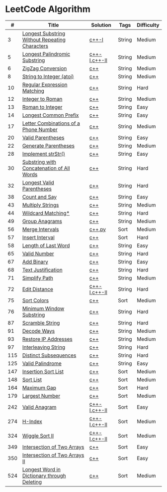 LeetCode Algorithm
========

| # | Title | Solution | Tags | Difficulty |
|---| ----- | -------- | -------- | ---------- |
|3|[Longest Substring Without Repeating Characters](https://leetcode.com/problems/longest-substring-without-repeating-characters/description/)|[c++-I](./algorithm/cpp/LongestSubstringWithoutRepeatingCharacters/LongestSubstringWithoutRepeatingCharacters-I.cpp)|String|Medium|
|5|[Longest Palindromic Substring](https://leetcode.com/problems/longest-palindromic-substring/description/)|[c++-I](./algorithm/cpp/LongestPalindromicSubstring/LongestPalindromicSubstring-I.cpp),[c++-II](./algorithm/cpp/LongestPalindromicSubstring/LongestPalindromicSubstring-II.cpp)|String|Medium|
|6|[ZigZag Conversion](https://leetcode.com/problems/zigzag-conversion/description/)|[c++](./algorithm/cpp/ZigZagConversion/ZigZagConversion.cpp)|String|Medium|
|8|[String to Integer (atoi)](https://leetcode.com/problems/string-to-integer-atoi/description/)|[c++](./algorithm/cpp/StringToInteger/StringToInteger.cpp)|String|Medium|
|10|[Regular Expression Matching](https://leetcode.com/problems/regular-expression-matching/description/)|[c++](./algorithm/cpp/RegularExpressionMatching/RegularExpressionMatching.cpp)|String|Hard|
|12|[Integer to Roman](https://leetcode.com/problems/integer-to-roman/description/)|[c++](./algorithm/cpp/IntegerToRoman/IntegerToRoman.cpp)|String|Medium|
|13|[Roman to Integer](https://leetcode.com/problems/roman-to-integer/description/)|[c++](./algorithm/cpp/RomanToInteger/RomanToInteger.cpp)|String|Easy|
|14|[Longest Common Prefix](https://leetcode.com/problems/longest-common-prefix/description/)|[c++](./algorithm/cpp/LongestCommonPrefix/LongestCommonPrefix.cpp)|String|Easy|
|17|[Letter Combinations of a Phone Number](https://leetcode.com/problems/letter-combinations-of-a-phone-number/description/)|[c++](./algorithm/cpp/LetterCombinationsOfAPhoneNumber/LetterCombinationsOfAPhoneNumber.cpp)|String|Medium|
|20|[Valid Parentheses](https://leetcode.com/problems/valid-parentheses/description/)|[c++](./algorithm/cpp/ValidParentheses/ValidParentheses.cpp)|String|Easy|
|22|[Generate Parentheses](https://leetcode.com/problems/generate-parentheses/description/)|[c++](./algorithm/cpp/GenerateParentheses/GenerateParentheses.cpp)|String|Medium|
|28|[Implement strStr()](https://leetcode.com/problems/implement-strstr/description/)|[c++](./algorithm/cpp/ImplementstrStr/ImplementstrStr.cpp)|String|Easy|
|30|[Substring with Concatenation of All Words](https://leetcode.com/problems/substring-with-concatenation-of-all-words/description/)|[c++](./algorithm/cpp/SubstringWithConcatenationOfAllWords/SubstringWithConcatenationOfAllWords.cpp)|String|Hard|
|32|[Longest Valid Parentheses](https://leetcode.com/problems/longest-valid-parentheses/description/)|[c++](./algorithm/cpp/LongestValidParentheses/LongestValidParentheses.cpp)|String|Hard|
|38|[Count and Say](https://leetcode.com/problems/count-and-say/description/)|[c++](./algorithm/cpp/CountAndSay/CountAndSay.cpp)|String|Easy|
|43|[Multiply Strings](https://leetcode.com/problems/multiply-strings/description/)|[c++](./algorithm/cpp/MultiplyStrings/MultiplyStrings.cpp)|String|Medium|
|44|[Wildcard Matching*](https://leetcode.com/problems/wildcard-matching/description/)|[c++](./algorithm/cpp/WildcardMatching/WildcardMatching.cpp)|String|Hard|
|49|[Group Anagrams](https://leetcode.com/problems/group-anagrams/description/)|[c++](./algorithm/cpp/GroupAnagrams/GroupAnagrams.cpp)|String|Medium|
|56|[Merge Intervals](https://leetcode.com/problems/merge-intervals/description/)|[c++](./algorithm/cpp/MergeIntervals/MergeIntervals.cpp),[py](./algorithm/python/MergeIntervals/MergeIntervals.py)|Sort|Medium|
|57|[Insert Interval](https://leetcode.com/problems/insert-interval/description/)|[c++](./algorithm/cpp/InsertInterval/InsertInterval.cpp)|Sort|Hard|
|58|[Length of Last Word](https://leetcode.com/problems/length-of-last-word/description/)|[c++](./algorithm/cpp/LengthOfLastWord/LengthOfLastWord.cpp)|String|Easy|
|65|[Valid Number](https://leetcode.com/problems/valid-number/description/)|[c++](./algorithm/cpp/ValidNumber/ValidNumber.cpp)|String|Hard|
|67|[Add Binary](https://leetcode.com/problems/add-binary/description/)|[c++](./algorithm/cpp/AddBinary/AddBinary.cpp)|String|Easy|
|68|[Text Justification](https://leetcode.com/problems/text-justification/description/)|[c++](./algorithm/cpp/TextJustification/TextJustification.cpp)|String|Hard|
|71|[Simplify Path](https://leetcode.com/problems/simplify-path/description/)|[c++](./algorithm/cpp/SimplifyPath/SimplifyPath.cpp)|String|Medium|
|72|[Edit Distance](https://leetcode.com/problems/edit-distance/description/)|[c++-I](./algorithm/cpp/EditDistance/EditDistance-I.cpp),[c++-II](./algorithm/cpp/EditDistance/EditDistance-II.cpp)|String|Hard|
|75|[Sort Colors](https://leetcode.com/problems/sort-colors/description/)|[c++](./algorithm/cpp/SortColors/SortColors.cpp)|Sort|Medium|
|76|[Minimum Window Substring](https://leetcode.com/problems/minimum-window-substring/description/)|[c++](./algorithm/cpp/MinimumWindowSubstring/MinimumWindowSubstring.cpp)|String|Hard|
|87|[Scramble String](https://leetcode.com/problems/scramble-string/description/)|[c++](./algorithm/cpp/ScrambleString/ScrambleString.cpp)|String|Hard|
|91|[Decode Ways](https://leetcode.com/problems/decode-ways/description/)|[c++](./algorithm/cpp/DecodeWays/DecodeWays.cpp)|String|Medium|
|93|[Restore IP Addresses](https://leetcode.com/problems/restore-ip-addresses/description/)|[c++](./algorithm/cpp/RestoreIPAddresses/RestoreIPAddresses.cpp)|String|Medium|
|97|[Interleaving String](https://leetcode.com/problems/interleaving-string/description/)|[c++](./algorithm/cpp/InterleavingString/InterleavingString.cpp)|String|Hard|
|115|[Distinct Subsequences](https://leetcode.com/problems/restore-ip-addresses/description/)|[c++](./algorithm/cpp/DistinctSubsequences/DistinctSubsequences.cpp)|String|Hard|
|125|[Valid Palindrome](https://leetcode.com/problems/valid-palindrome/description/)|[c++](./algorithm/cpp/ValidPalindrome/ValidPalindrome.cpp)|String|Easy|
|147|[Insertion Sort List](https://leetcode.com/problems/insertion-sort-list/description/)|[c++](./algorithm/cpp/InsertionSortList/InsertionSortList.cpp)|Sort|Medium|
|148|[Sort List](https://leetcode.com/problems/sort-list/description/)|[c++](./algorithm/cpp/SortList/SortList.cpp)|Sort|Medium|
|164|[Maximum Gap](https://leetcode.com/problems/maximum-gap/description/)|[c++](./algorithm/cpp/MaximunGap/MaximumGap.cpp)|Sort|Hard|
|179|[Largest Number](https://leetcode.com/problems/largest-number/description/)|[c++](./algorithm/cpp/LargestNumber/LargestNumber.cpp)|Sort|Medium|
|242|[Valid Anagram](https://leetcode.com/problems/valid-anagram/description/)|[c++-I](./algorithm/cpp/ValidAnagram/ValidAnagram-I.cpp),[c++-II](./algorithm/cpp/ValidAnagram/ValidAnagram-II.cpp)|Sort|Easy|
|274|[H-Index](https://leetcode.com/problems/h-index/description/)|[c++-I](./algorithm/cpp/HIndex/HIndex-I.cpp),[c++-II](./algorithm/cpp/HIndex/HIndex-II.cpp)|Sort|Medium|
|324|[Wiggle Sort II](https://leetcode.com/problems/wiggle-sort-ii/description/)|[c++-I](./algorithm/cpp/WiggleSortII/WiggleSortII-I.cpp),[c++-II](./algorithm/cpp/WiggleSortII/WiggleSortII-II.cpp)|Sort|Medium|
|349|[Intersection of Two Arrays](https://leetcode.com/problems/intersection-of-two-arrays/description/)|[c++](./algorithm/cpp/IntersectionOfTwoArrays/IntersectionOfTwoArrays.cpp)|Sort|Easy|
|350|[Intersection of Two Arrays II](https://leetcode.com/problems/intersection-of-two-arrays-ii/description/)|[c++](./algorithm/cpp/IntersectionOfTwoArraysII/IntersectionOfTwoArraysII.cpp)|Sort|Easy|
|524|[Longest Word in Dictionary through Deleting](https://leetcode.com/problems/longest-word-in-dictionary-through-deleting/description/)|[c++](./algorithm/cpp/LongestWordInDictionaryThroughDeleting/LongestWordInDictionaryThroughDeleting.cpp)|Sort|Medium|
